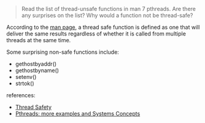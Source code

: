 > Read the list of thread-unsafe functions in man 7 pthreads. Are there any surprises on the list? Why would a function not be thread-safe? 

According to the [man page](https://www.man7.org/linux/man-pages/man7/pthreads.7.html), a thread safe function is defined as one that will deliver the same results regardless of whether it is called from multiple threads at the same time.

Some surprising non-safe functions include:

- gethostbyaddr()
- gethostbyname()
- setenv()
- strtok()

references:

- [Thread Safety](https://w3.cs.jmu.edu/bernstdh/web/common/lectures/summary_unix_pthreads_thread-safety.php)
- [Pthreads: more examples and Systems Concepts](https://courses.grainger.illinois.edu/cs241/sp2013/lecture/15-Pthread-Examples_sol.pdf)